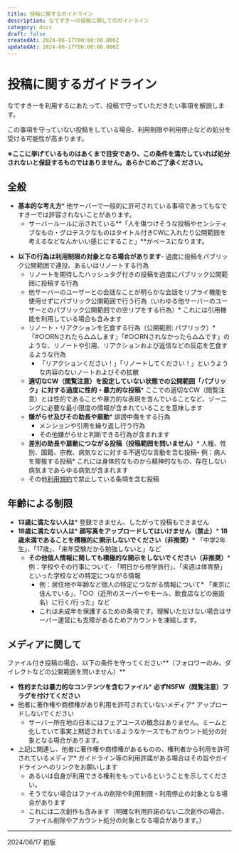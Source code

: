 ```yaml
---
title: 投稿に関するガイドライン
description: なですきーの投稿に関してのガイドライン
category: docs
draft: false
createdAt: 2024-06-17T00:00:00.000Z
updatedAt: 2024-06-17T00:00:00.000Z
---
```


# 投稿に関するガイドライン

なですきーを利用するにあたって、投稿で守っていただきたい事項を解説します。

この事項を守っていない投稿をしている場合、利用制限や利用停止などの処分を受ける可能性が高まります。

**※ここに挙げているものはあくまで目安であり、この条件を満たしていれば処分されないと保証するものではありません。あらかじめご了承ください。**

## 全般

- **基本的な考え方**\* 他サーバーで一般的に許可されている事項であってもなですきーでは許容されないことがあります。
  * サーバールールに示されている\*\*「人を傷つけそうな投稿やセンシティブなもの・グロテスクなものはタイトル付きCWに入れたり公開範囲を考えるなどなんかいい感じにすること」\*\*がベースになります。

* **以下の行為は利用制限の対象となる場合があります**- 過度に投稿をパブリック公開範囲で連投、あるいはリノートする行為
  - リノートを期待したハッシュタグ付きの投稿を過度にパブリック公開範囲に投稿する行為
  - 他サーバーのユーザーとの会話なことが明らかな会話をリプライ機能を使用せずにパブリック公開範囲で行う行為（いわゆる他サーバーのユーザーとのパブリック公開範囲での空リプをする行為）\* これには引用機能を利用している場合も含みます
  - リノート・リアクションを乞食する行為（公開範囲: パブリック）\* 「#○○RNされたら△△します」「#○○RNされなかったら△△です」のような、リノートや引用、リアクションおよび返信などの反応を乞食するような行為
    * 「リアクションください！」「リノートしてください！」というような内容のないノートおよびその拡散
  - **適切なCW（閲覧注意）を設定していない状態での公開範囲「パブリック」に対する過度に性的・暴力的な投稿**\* ここでの適切なCW（閲覧注意）とは性的であることや暴力的な表現を含んでいることなど、ゾーニングに必要な最小限度の情報が含まれていることを意味します
  - **嫌がらせ及びその助長や扇動**\* 誹謗中傷をする行為
    * メンションや引用を繰り返し行う行為
    * その他嫌がらせと判断できる行為が含まれます
  - **差別の助長や扇動につながる投稿（投稿範囲を問いません）**\* 人種、性別、国籍、宗教、病気などに対する不適切な言動を含む投稿- 例：病人を揶揄する投稿\* これには身体的なものから精神的なもの、存在しない病気まであらゆる病気が含まれます
  - その他[利用規約](/terms)で禁止している条項を含む投稿

## 年齢による制限

- **13歳に満たない人は**\* 登録できません、したがって投稿もできません
- **18歳に満たない人は**\* **顔写真をアップロードしてはいけません（禁止）**\* **18歳未満であることを積極的に開示しないでください（非推奨）**\* 「中学2年生」、「17歳」、「来年受験だから勉強しないと」など
  * **その他個人情報に関しても積極的な開示をしないでください（非推奨）**\* 例：学校やその行事について- 「明日から修学旅行」、「来週は体育祭」といった学校などの特定につながる情報
    - 例：居住地や年齢など個人の特定につながる情報について\* 「東京に住んでいる」、「○○（近所のスーパーやモール、飲食店などの施設名）に行く/行った」など
    - これは未成年を保護するための条項です。理解いただけない場合はサーバー運営にも支障があるためアカウントを凍結します。

## メディアに関して

ファイル付き投稿の場合、以下の条件を守ってください\*\*（フォロワーのみ、ダイレクトなどの公開範囲を問いません）\*\*

- **性的または暴力的なコンテンツを含むファイル**\* **必ずNSFW（閲覧注意）フラグを付けてください**
- 他者に著作権や商標権があり利用を許可されていないメディア\* アップロードしないでください
  * サーバー所在地の日本にはフェアユースの概念はありません。ミームと化していて事実上黙認されているようなケースでもアカウント処分の対象となる場合があります。
- 上記に関連し、他者に著作権や商標権があるものの、権利者から利用を許可されているメディア\* ガイドライン等の利用許諾がある場合はその旨やガイドラインへのリンクをお願いします
  * あるいは自身が利用できる権利をもっているということを示してください。
  * そうでない場合はファイルの削除や利用制限・利用停止の対象となる場合があります
  * これには二次創作も含みます（明確な利用許諾のない二次創作の場合、ファイル削除やアカウント処分の対象となる場合があります。）

---

2024/06/17 初版
